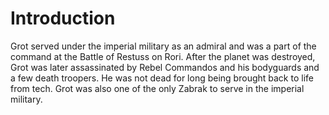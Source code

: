 # Introduction

Grot served under the imperial military as an admiral and was a part of the command at the Battle of Restuss on Rori.
After the planet was destroyed, Grot was later assassinated by Rebel Commandos and his bodyguards and a few death troopers.
He was not dead for long being brought back to life from tech.
Grot was also one of the only Zabrak to serve in the imperial military.
